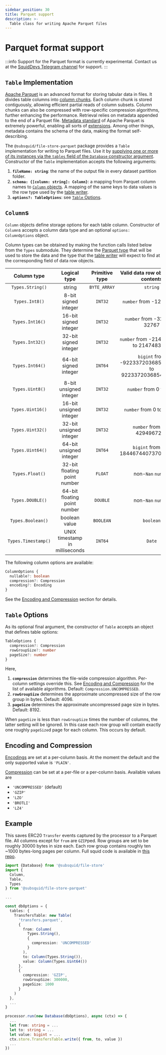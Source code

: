 ```yaml
---
sidebar_position: 30
title: Parquet support
description: >-
  Table class for writing Apache Parquet files
---
```


# Parquet format support

:::info
Support for the Parquet format is currently experimental. Contact us at the [SquidDevs Telegram channel](https://t.me/HydraDevs) for support.
:::

## `Table` Implementation

[Apache Parquet](https://parquet.apache.org) is an advanced format for storing tabular data in files. It divides table columns into [column chunks](https://parquet.apache.org/docs/concepts/). Each column chunk is stored contiguously, allowing efficient partial reads of column subsets. Column chunks can also be compressed with row-specific compression algorithms, further enhancing the performance. Retrieval relies on metadata appended to the end of a Parquet file. [Metadata standard](https://parquet.apache.org/docs/file-format/metadata/) of Apache Parquet is extremely powerful, enabling all sorts of [extensions](https://parquet.apache.org/docs/file-format/extensibility/). Among other things, metadata contains the schema of the data, making the format self-describing.

The `@subsquid/file-store-parquet` package provides a `Table` implementation for writing to Parquet files. Use it by [supplying one or more of its instances via the `tables` field of the `Database` constructor argument](../overview/#database-options). Constructor of the `Table` implementation accepts the following arguments:
1. **`fileName: string`**: the name of the output file in every dataset partition folder.
2. **`schema: {[column: string]: Column}`**: a mapping from Parquet column names to [`Column` objects](#columns). A mapping of the same keys to data values is the row type used by the [table writer](../overview/#table-writer-interface).
3. **`options?: TableOptions`**: see [`Table` Options](#table-options).

## `Column`s

`Column` objects define storage options for each table column. Constructor of `Column`s accepts a column data type and an optional `options: ColumnOptions` object.

Column types can be obtained by making the function calls listed below from the `Types` submodule. They determine the [Parquet type](https://parquet.apache.org/docs/file-format/types/) that will be used to store the data and the type that the [table writer](../overview/#table-writer-interface) will expect to find at the corresponding field of data row objects.

| Column type          | Logical type                   | Primitive type | Valid data row object field contents                      |
|:--------------------:|:------------------------------:|:--------------:|:---------------------------------------------------------:|
| `Types.String()`     | string                         | `BYTE_ARRAY`   | `string`                                                  |
| `Types.Int8()`       | 8-bit signed integer           | `INT32`        | `number` from -128 to 127                                 |
| `Types.Int16()`      | 16-bit signed integer          | `INT32`        | `number` from -32768 to 32767                             |
| `Types.Int32()`      | 32-bit signed integer          | `INT32`        | `number` from -2147483648 to 2147483647                   |
| `Types.Int64()`      | 64-bit signed integer          | `INT64`        | `bigint` from -9223372036854775808 to 9223372036854775807 |
| `Types.Uint8()`      | 8-bit unsigned integer         | `INT32`        | `number` from 0 to 255                                    |
| `Types.Uint16()`     | 16-bit unsigned integer        | `INT32`        | `number` from 0 to 65535                                  |
| `Types.Uint32()`     | 32-bit unsigned integer        | `INT32`        | `number` from 0 to 4294967295                             |
| `Types.Uint64()`     | 64-bit unsigned integer        | `INT64`        | `bigint` from 0 to 18446744073709551615                   |
| `Types.Float()`      | 32-bit floating point number   | `FLOAT`        | non-`Nan` `number`                                        |
| `Types.DOUBLE()`     | 64-bit floating point number   | `DOUBLE`       | non-`Nan` `number`                                        |
| `Types.Boolean()`    | boolean value                  | `BOOLEAN`      | `boolean`                                                 |
| `Types.Timestamp()`  | UNIX timestamp in milliseconds | `INT64`        | `Date`                                                    |

The following column options are available:
```typescript
ColumnOptions {
  nullable?: boolean
  compression?: Compression
  encoding?: Encoding
}
```
See the [Encoding and Compression](#encoding-and-compression) section for details.

## `Table` Options

As its optional final argument, the constructor of `Table` accepts an object that defines table options:
```typescript
TableOptions {
  compression?: Compression
  rowGroupSize?: number
  pageSize?: number
}
```
Here,
1. **`compression`** determines the file-wide compression algorithm. Per-column settings override this. See [Encoding and Compression](#encoding-and-compression) for the list of available algorithms. Default: `Compression.UNCOMPRESSED`.
2. **`rowGroupSize`** determines the approximate uncompressed size of the row group in bytes. Default: 4096.
3. **`pageSize`** determines the approximate uncompressed page size in bytes. Default: 8192.

When `pageSize` is less than `rowGroupSize` times the number of columns, the latter setting will be ignored. In this case each row group will contain exactly one roughly `pageSize`d page for each column. This occurs by default.

## Encoding and Compression

[Encodings](https://parquet.apache.org/docs/file-format/data-pages/encodings/) are set at a per-column basis. At the moment the default and the only supported value is `'PLAIN'`.

[Compression](https://github.com/apache/parquet-format/blob/master/Compression.md) can be set at a per-file or a per-column basis. Available values are
- `'UNCOMPRESSED'` (default)
- `'GZIP'`
- `'LZO'`
- `'BROTLI'`
- `'LZ4'`

## Example

This saves ERC20 `Transfer` events captured by the processor to a Parquet file. All columns except for `from` are `GZIP`ped. Row groups are set to be roughly 30000 bytes in size each. Each row group contains roughly ten ~1000 bytes-long pages per column. Full squid code is available in [this repo](https://github.com/subsquid-labs/file-store-parquet-example).

```typescript
import {Database} from '@subsquid/file-store'
import {
  Column,
  Table,
  Types
} from '@subsquid/file-store-parquet'

...

const dbOptions = {
  tables: {
    TransfersTable: new Table(
      'transfers.parquet',
      {
        from: Column(
          Types.String(),
          {
            compression: 'UNCOMPRESSED'
          }
        ),
        to: Column(Types.String()),
        value: Column(Types.Uint64())
      },
      { 
        compression: 'GZIP',
        rowGroupSize: 300000,
        pageSize: 1000
      }
    )
  },
  ...
}

processor.run(new Database(dbOptions), async (ctx) => {
  ...
  let from: string = ...
  let to: string = ...
  let value: bigint = ...
  ctx.store.TransfersTable.write({ from, to, value })
  ...
})
```
